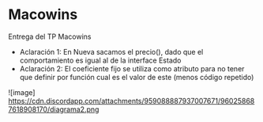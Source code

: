 # Macowins
Entrega del TP Macowins

- Aclaración 1: En Nueva sacamos el precio(), dado que el comportamiento es igual al de la interface Estado
- Aclaración 2: El coeficiente fijo se utiliza como atributo para no tener que definir por función cual es el valor de este (menos código repetido)

![image] https://cdn.discordapp.com/attachments/959088887937007671/960258687618908170/diagrama2.png
